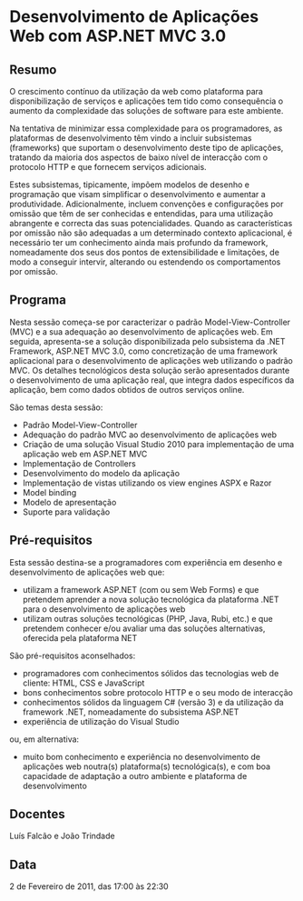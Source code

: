 # Desenvolvimento de Aplicações Web com ASP.NET MVC 3.0

## Resumo

O crescimento contínuo da utilização da web como plataforma para disponibilização de serviços e aplicações tem tido como consequência o aumento da complexidade das soluções de software para este ambiente.

Na tentativa de minimizar essa complexidade para os programadores, as plataformas de desenvolvimento têm vindo a incluir subsistemas (frameworks) que suportam o desenvolvimento deste tipo de aplicações, tratando da maioria dos aspectos de baixo nível de interacção com o protocolo HTTP e que fornecem serviços adicionais.

Estes subsistemas, tipicamente, impõem modelos de desenho e programação que visam simplificar o desenvolvimento e aumentar a produtividade. Adicionalmente, incluem convenções e configurações por omissão que têm de ser conhecidas e entendidas, para uma utilização abrangente e correcta das suas potencialidades. Quando as características por omissão não são adequadas a um determinado contexto aplicacional, é necessário ter um conhecimento ainda mais profundo da framework, nomeadamente dos seus dos pontos de extensibilidade e limitações, de modo a conseguir intervir, alterando ou estendendo os comportamentos por omissão.

## Programa

Nesta sessão começa-se por caracterizar o padrão Model-View-Controller (MVC) e a sua adequação ao desenvolvimento de aplicações web. Em seguida, apresenta-se a solução disponibilizada pelo subsistema da .NET Framework, ASP.NET MVC 3.0, como concretização de uma framework aplicacional para o desenvolvimento de aplicações web utilizando o padrão MVC. Os detalhes tecnológicos desta solução serão apresentados durante o desenvolvimento de uma aplicação real, que integra dados específicos da aplicação, bem como dados obtidos de outros serviços online.

São temas desta sessão:

 * Padrão Model-View-Controller
 * Adequação do padrão MVC ao desenvolvimento de aplicações web
 * Criação de uma solução Visual Studio 2010 para implementação de uma aplicação web em ASP.NET MVC
 * Implementação de Controllers
 * Desenvolvimento do modelo da aplicação
 * Implementação de vistas utilizando os view engines ASPX e Razor
 * Model binding
 * Modelo de apresentação
 * Suporte para validação

## Pré-requisitos

Esta sessão destina-se a programadores com experiência em desenho e desenvolvimento de aplicações web que:

 * utilizam a framework ASP.NET (com ou sem Web Forms) e que pretendem aprender a nova solução tecnológica da plataforma .NET para o desenvolvimento de aplicações web
 * utilizam outras soluções tecnológicas (PHP, Java, Rubi, etc.) e que pretendem conhecer e/ou avaliar uma das soluções alternativas, oferecida pela plataforma NET

São pré-requisitos aconselhados:

 * programadores com conhecimentos sólidos das tecnologias web de cliente: HTML, CSS e JavaScript
 * bons conhecimentos sobre protocolo HTTP e o seu modo de interacção
 * conhecimentos sólidos da linguagem C# (versão 3) e da utilização da framework .NET, nomeadamente do subsistema ASP.NET
 * experiência de utilização do Visual Studio

ou, em alternativa:

 * muito bom conhecimento e experiência no desenvolvimento de aplicações web noutra(s) plataforma(s) tecnológica(s), e com boa capacidade de adaptação a outro ambiente e plataforma de desenvolvimento

## Docentes

Luís Falcão e João Trindade

## Data

2 de Fevereiro de 2011, das 17:00 às 22:30
